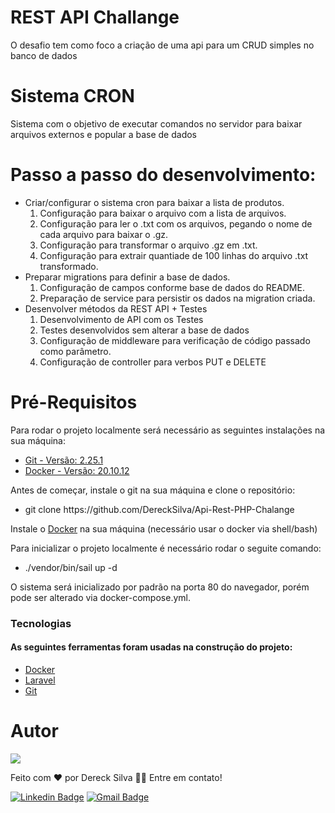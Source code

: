 <h1>REST API Challange</h1>

<p>O desafio tem como foco a criação de uma api para um CRUD simples no banco de dados</p>

<h1>Sistema CRON</h1>

<p>Sistema com o objetivo de executar comandos no servidor para baixar arquivos externos e popular a base de dados</p>

# Passo a passo do desenvolvimento:
<ul>
    <li>
        Criar/configurar o sistema cron para baixar a lista de produtos.
        <ol>
            <li>Configuração para baixar o arquivo com a lista de arquivos.</li>
            <li>Configuração para ler o .txt com os arquivos, pegando o nome de cada arquivo para baixar o .gz.</li>
            <li>Configuração para transformar o arquivo .gz em .txt.</li>
            <li>Configuração para extrair quantiade de 100 linhas do arquivo .txt transformado.</li>
        </ol>
    </li>
    <li>
    Preparar migrations para definir a base de dados.
        <ol>
            <li>Configuração de campos conforme base de dados do README.</li>
            <li>Preparação de service para persistir os dados na migration criada.</li>
        </ol>
    </li>
    <li>Desenvolver métodos da REST API + Testes
        <ol>
            <li>
                Desenvolvimento de API com os Testes
            </li>
            <li>
                Testes desenvolvidos sem alterar a base de dados
            </li>
            <li>Configuração de middleware para verificação de código passado como parâmetro.</li>
            <li>Configuração de controller para verbos PUT e DELETE</li>
        </ol>
    </li>
</ul>

# Pré-Requisitos

Para rodar o projeto localmente será necessário as seguintes instalações na sua máquina:

<ul><li><a href="#git">Git - Versão: 2.25.1</a></li>
<li><a href="#docker">Docker - Versão: 20.10.12</a></li>
</ul>

Antes de começar, instale o git na sua máquina e clone o repositório:

<ul><li>git clone https://github.com/DereckSilva/Api-Rest-PHP-Chalange</li></ul>

Instale o <a href="https://docs.docker.com/get-docker/">Docker</a> na sua máquina (necessário usar o docker via shell/bash) 

Para inicializar o projeto localmente é necessário rodar o seguite comando:

<ul><li>./vendor/bin/sail up -d</li></ul>

O sistema será inicializado por padrão na porta 80 do navegador, porém pode ser alterado via docker-compose.yml.

### Tecnologias
<span id="doc"></span>
<h4>As seguintes ferramentas foram usadas na construção do projeto:</h4>

- [Docker](https://docs.docker.com/) <span id="docker"></span>
- [Laravel](https://laravel.com/)
- [Git](https://git-scm.com)<span id="git"></span>

# Autor
<img src="https://avatars.githubusercontent.com/u/70153036?s=150&u=8e03e272b1a884652e7db30666f99a0e01b689c0&v=4">

Feito com ❤️ por Dereck Silva 👋🏾 Entre em contato!

[![Linkedin Badge](https://img.shields.io/badge/-Dereck-blue?style=flat-square&logo=Linkedin&logoColor=white&link=https://www.linkedin.com/in/dereck-silva/)](https://www.linkedin.com/in/dereck-silva/) 
[![Gmail Badge](https://img.shields.io/badge/-viniciusdereck39@gmail.com-c14438?style=flat-square&logo=Gmail&logoColor=white&link=mailto:viniciusdereck39@gmail.com)](mailto:viniciusdereck39@gmail.com)
